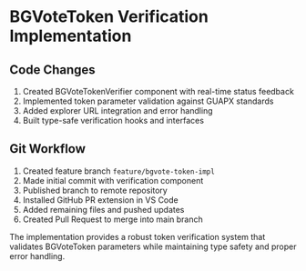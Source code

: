 # BGVoteToken Verification Implementation

## Code Changes
1. Created BGVoteTokenVerifier component with real-time status feedback
2. Implemented token parameter validation against GUAPX standards
3. Added explorer URL integration and error handling
4. Built type-safe verification hooks and interfaces

## Git Workflow
1. Created feature branch `feature/bgvote-token-impl`
2. Made initial commit with verification component
3. Published branch to remote repository
4. Installed GitHub PR extension in VS Code
5. Added remaining files and pushed updates
6. Created Pull Request to merge into main branch

The implementation provides a robust token verification system that validates BGVoteToken parameters while maintaining type safety and proper error handling.
